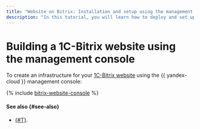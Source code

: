 ```yaml
---
title: "Website on Bitrix: Installation and setup using the management console"
description: "In this tutorial, you will learn how to deploy and set up a Bitrix website in the cloud using the management console. 1C-Bitrix is a website and web project management system by 1C-Bitrix. It enables you to manage the structure and content of your site without any specialized programming or web design skills."
---
```


# Building a 1C-Bitrix website using the management console

To create an infrastructure for your [1C-Bitrix website](index.md) using the {{ yandex-cloud }} management console:

{% include [bitrix-website-console](../../../_tutorials/applied/bitrix-website-console.md) %}

#### See also {#see-also}

* [{#T}](terraform.md).